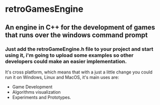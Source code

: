 # retroGamesEngine
An engine in C++ for the development of games that runs over the windows command prompt
--
### Just add the retroGameEngine.h file to your project and start using it, i'm going to upload some examples so other developers could make an easier implementation.

It's cross platform, which means that with a just a little change you could run it on Windows, Linux and MacOS, it's main uses are:

 - Game Development
 - Algorithms visualization
 - Experiments and Prototypes.
